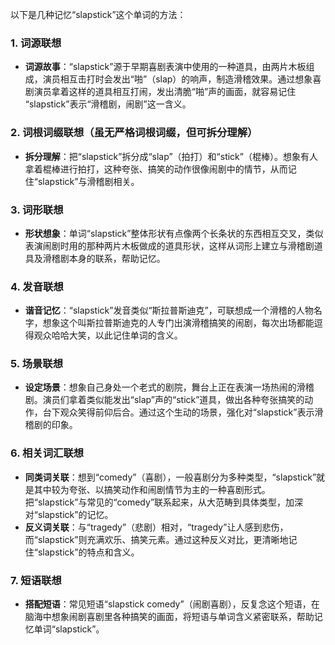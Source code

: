 以下是几种记忆“slapstick”这个单词的方法：

### 1. 词源联想
 - **词源故事**：“slapstick”源于早期喜剧表演中使用的一种道具，由两片木板组成，演员相互击打时会发出“啪”（slap）的响声，制造滑稽效果。通过想象喜剧演员拿着这样的道具相互打闹，发出清脆“啪”声的画面，就容易记住 “slapstick”表示“滑稽剧，闹剧”这一含义。

### 2. 词根词缀联想（虽无严格词根词缀，但可拆分理解）
 - **拆分理解**：把“slapstick”拆分成“slap”（拍打）和“stick”（棍棒）。想象有人拿着棍棒进行拍打，这种夸张、搞笑的动作很像闹剧中的情节，从而记住“slapstick”与滑稽剧相关。

### 3. 词形联想
 - **形状想象**：单词“slapstick”整体形状有点像两个长条状的东西相互交叉，类似表演闹剧时用的那种两片木板做成的道具形状，这样从词形上建立与滑稽剧道具及滑稽剧本身的联系，帮助记忆。

### 4. 发音联想
 - **谐音记忆**：“slapstick”发音类似“斯拉普斯迪克”，可联想成一个滑稽的人物名字，想象这个叫斯拉普斯迪克的人专门出演滑稽搞笑的闹剧，每次出场都能逗得观众哈哈大笑，以此记住单词的含义。

### 5. 场景联想
 - **设定场景**：想象自己身处一个老式的剧院，舞台上正在表演一场热闹的滑稽剧。演员们拿着类似能发出“slap”声的“stick”道具，做出各种夸张搞笑的动作，台下观众笑得前仰后合。通过这个生动的场景，强化对“slapstick”表示滑稽剧的印象。

### 6. 相关词汇联想
 - **同类词关联**：想到“comedy”（喜剧），一般喜剧分为多种类型，“slapstick”就是其中较为夸张、以搞笑动作和闹剧情节为主的一种喜剧形式。把“slapstick”与常见的“comedy”联系起来，从大范畴到具体类型，加深对“slapstick”的记忆。
 - **反义词关联**：与“tragedy”（悲剧）相对，“tragedy”让人感到悲伤，而“slapstick”则充满欢乐、搞笑元素。通过这种反义对比，更清晰地记住“slapstick”的特点和含义。

### 7. 短语联想
 - **搭配短语**：常见短语“slapstick comedy”（闹剧喜剧），反复念这个短语，在脑海中想象闹剧喜剧里各种搞笑的画面，将短语与单词含义紧密联系，帮助记忆单词“slapstick”。 